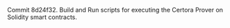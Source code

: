 Commit 8d24f32.                    Build and Run scripts for executing the Certora Prover on Solidity smart contracts.
